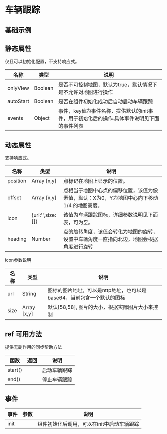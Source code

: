 # 车辆跟踪

## 基础示例

<vuep template="#example"></vuep>

<script v-pre type="text/x-template" id="example">

  <template>
    <div class="amap-page-container">
      <el-bmap vid="amapDemo" :zoom="zoom" :center="center" :tilt="75" class="amap-demo">
        <el-bmap-track ref="track" :tilt="45" :heading="heading"  :position="position" :auto-start="true" :only-view="true" :events="{init: ()=>{/*startMove()*/}}"></el-bmap-track>
      </el-bmap>
    </div>
  </template>

  <style>
    .amap-demo {
      height: 600px;
    }
  </style>

  <script>
  
  function bearCar(preLonlat, currentLonlat) {
    let point1 = turf.point(preLonlat);
    let point2 = turf.point(currentLonlat);
    return turf.bearing(point1,point2);
  }
    let path = [[120.030407,31.812844],[120.030527,31.812852],[120.031171,31.812851],[120.033331,31.812821],[120.033492,31.812818],[120.033622,31.812816],[120.034306,31.812803],[120.035009,31.81279],[120.036215,31.812777],[120.036276,31.812776],[120.036617,31.81277],[120.03715,31.81277],[120.0372,31.812769],[120.038808,31.812749],[120.03916,31.812742],[120.039773,31.812731],[120.039914,31.812728],[120.040084,31.812725],[120.040647,31.812715],[120.040918,31.81271],[120.041702,31.812695],[120.041702,31.812695],[120.041692,31.812606],[120.041591,31.811567],[120.04153,31.811268],[120.041358,31.810401],[120.040984,31.807557],[120.040741,31.805661],[120.04073,31.805321],[120.04076,31.80512],[120.04091,31.803797],[120.040919,31.803647],[120.040929,31.803447],[120.040638,31.803452],[120.040537,31.803454],[120.035895,31.803541],[120.035895,31.803541],[120.035633,31.803546]];
  
    module.exports = {
      name: 'bmap-page',
      data() {
        
        return {
          zoom: 21,
          center: [path[0][0], path[0][1]],
          heading: 0,
          index: 1,
          position: [path[0][0], path[0][1]],
          timer: null,
        };
      },
      mounted(){
        this.moveCar();
      },
      beforeDestroy(){
        clearTimeout(this.timer);
      },
      methods: {
        startMove(){
            this.$refs.track.start();
        },
        moveCar(){
            let prePoint,point;
            if(this.index === path.length){
                prePoint = path[path.length-1];
                point = path[0];
                this.index = 0;
            }else{
                prePoint = path[this.index-1];
                point = path[this.index];
            }
            this.heading = 360 - bearCar(prePoint, point);
            this.position = point;
            this.index++;
            this.timer = setTimeout(() => {
                this.moveCar();
            }, 1000)
        }
      }
    };
  </script>

</script>


## 静态属性
仅且可以初始化配置，不支持响应式。

名称 | 类型 | 说明
---|---|---|
onlyView | Boolean | 是否不可控制地图，默认为true，默认情况下是不允许对地图进行操作
autoStart | Boolean | 是否在组件初始化成功后自动启动车辆跟踪
events | Object | 事件，key值为事件名称，提供默认的init事件，用于初始化后的操作.具体事件说明见下面的事件列表

## 动态属性
支持响应式。

名称 | 类型 | 说明
---|---|---|
position | Array [x,y] | 点标记在地图上显示的位置。
offset | Array [x,y] | 点相当于地图中心点的偏移位置，该值为像素值，默认：X为0，Y为地图中心向下移动 1/4 的地图高度。
icon | {url:'',size:[]} | 该值为车辆跟踪图标，详细参数说明见下面表，可为空。
heading | Number | 点的旋转角度，该值会转化为地图的旋转，设置中车辆角度一直指向北边，地图会根据角度进行旋转

icon参数说明

名称 | 类型 | 说明
---|---|---|
url | String | 图标的图片地址，可以是http地址，也可以是base64，当前包含一个默认的图标
size | Array [x,y] | 默认[58,58], 图片的大小，根据实际图片大小来控制


## ref 可用方法
提供无副作用的同步帮助方法

函数 | 返回 | 说明
---|---|---|
start() |  | 启动车辆跟踪
end() |  | 停止车辆跟踪

## 事件

事件 | 参数 | 说明
---|---|---|
init |  | 组件初始化后调用，可以在init中启动车辆跟踪
